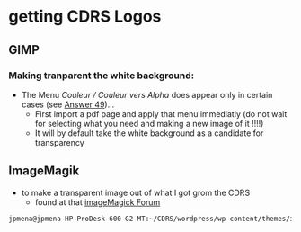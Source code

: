 # getting CDRS Logos

## GIMP

### Making tranparent the white background:

* The Menu _Couleur / Couleur vers Alpha_ does appear only in certain cases (see [Answer 49](https://graphicdesign.stackexchange.com/questions/28058/gimp-color-to-alpha-is-not-selectable))...
  * First import a pdf page and apply that menu immediatly (do not wait for selecting what you need and making a new image of it !!!!)
  * It will by default take the white background as a candidate for transparency


## ImageMagik

* to make a transparent image out of what I got grom the CDRS
  * found at that [imageMagick Forum](http://www.imagemagick.org/discourse-server/viewtopic.php?t=31549)

```bash
jpmena@jpmena-HP-ProDesk-600-G2-MT:~/CDRS/wordpress/wp-content/themes/inlineskatingcomitee93/images$ convert cdrs93.png -alpha set -background none -channel A -evaluate multiply 0.5 +channel cdrs93_transparent.png
```